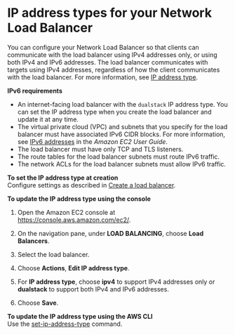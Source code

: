 # IP address types for your Network Load Balancer<a name="load-balancer-ip-address-type"></a>

You can configure your Network Load Balancer so that clients can communicate with the load balancer using IPv4 addresses only, or using both IPv4 and IPv6 addresses\. The load balancer communicates with targets using IPv4 addresses, regardless of how the client communicates with the load balancer\. For more information, see [IP address type](network-load-balancers.md#ip-address-type)\.

**IPv6 requirements**
+ An internet\-facing load balancer with the `dualstack` IP address type\. You can set the IP address type when you create the load balancer and update it at any time\.
+ The virtual private cloud \(VPC\) and subnets that you specify for the load balancer must have associated IPv6 CIDR blocks\. For more information, see [IPv6 addresses](https://docs.aws.amazon.com/AWSEC2/latest/UserGuide/using-instance-addressing.html#ipv6-addressing) in the *Amazon EC2 User Guide*\.
+ The load balancer must have only TCP and TLS listeners\.
+ The route tables for the load balancer subnets must route IPv6 traffic\.
+ The network ACLs for the load balancer subnets must allow IPv6 traffic\.

**To set the IP address type at creation**  
Configure settings as described in [Create a load balancer](create-network-load-balancer.md)\.

**To update the IP address type using the console**

1. Open the Amazon EC2 console at [https://console\.aws\.amazon\.com/ec2/](https://console.aws.amazon.com/ec2/)\.

1. On the navigation pane, under **LOAD BALANCING**, choose **Load Balancers**\.

1. Select the load balancer\.

1. Choose **Actions**, **Edit IP address type**\.

1. For **IP address type**, choose **ipv4** to support IPv4 addresses only or **dualstack** to support both IPv4 and IPv6 addresses\.

1. Choose **Save**\.

**To update the IP address type using the AWS CLI**  
Use the [set\-ip\-address\-type](https://docs.aws.amazon.com/cli/latest/reference/elbv2/set-ip-address-type.html) command\.